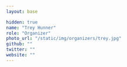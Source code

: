 ```yaml
---
layout: base

hidden: true
name: "Trey Hunner"
role: "Organizer"
photo_url: "/static/img/organizers/trey.jpg"
github: ""
twitter: ""
website: ""
---
```

